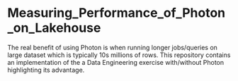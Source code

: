# Measuring_Performance_of_Photon_on_Lakehouse
The real benefit of using Photon is when running longer jobs/queries on large dataset which is typically 10s millions of rows. This repository contains an implementation of the a Data Engineering exercise with/without Photon highlighting its advantage.

